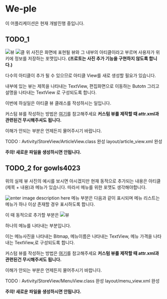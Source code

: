 # We-ple
이 어플리케이션은 현재 개발진행 중입니다.
## TODO_1
![뷰
](https://lh3.googleusercontent.com/XTxNCHCLnIuSCtHdWSabSdS9E6nt6462wd5PYZEFUzW_94tOK8qiP9Nvt-HOcwW2-jT3trKSxoEf)
![클
](https://lh3.googleusercontent.com/RwFHZcMWUenoXBmW0AUPC1KcT8WsiC3nI5XRqLJGO1hr2g3ysB4-ZXGOQATmj77QpJSHSLV5qaWk "아티")
위 사진은 화면에 표현될 뷰와 그 내부의 아티클이라고 부르며 사용자가
위키에 정보를 저장하는 포맷입니다.
**(프로토는 사진 추가 기능을 구현하지 않도록 합니다.)**

다수의 아티클이 추가 될 수 있으므로 아티클 View를 새로 생성할 필요가 있습니다.

내부에 있는 뷰는 제목을 나타내는 TextView,
편집화면으로 이동하는 Butotn
그리고 설명을 나타내는 TextView 로 구성되도록 합니다.


이번에 하실일은 아티클 뷰 클래스를 작성하시는 일입니다.

커스텀 뷰를 작성하는 방법은 [여기](http://gun0912.tistory.com/38)를 참고해주세요
**커스텀 뷰를 제작할 때 attr.xml과 관련된건 무시해주셔도 됩니다.**

이해가 안되는 부분은 언제든지 물어주시기 바랍니다.

TODO :
Avtivity/StoreView/ArticleView.class 완성
layout/article_view.xml 완성

**주의! 새로운 파일을 생성하시면 안됩니다.**

## TODO_2 for gowls4023
위의 실제 뷰 사진의 예시를 보시면 아시겠지만 현재 동적으로 추가되는 내용은 아티클(제목 + 내용)과 메뉴가 있습니다.
따라서 메뉴를 위한 포맷도 생각해야합니다.

![enter image description here](https://lh3.googleusercontent.com/lRO84sZOuLTy7K1-SuAK15tET052L2-s_ee6jDgTrRKg-5TtGnVO_cBLRbK2oKyFLKFMFWNYn2JS "메뉴 리스트")
메뉴 부분은 다음과 같이 표시되며 메뉴 리스트는 메뉴가 하나 이상 존재할 경우 표시하도록 합니다.

이 때 동적으로 추가할 부분은
![뷰
](https://lh3.googleusercontent.com/LYS8cnEJmjyb2rGMw7EVQeloY28Vf5s9VBeJlsbVGnuF8eopXYf4k5YHIH-Z4FRUDx5Sx10zlQiN "메뉴")

하나의 메뉴를 나타내는 부분입니다.

이는
메뉴사진을 나타내는 Bitmap,
메뉴이름은 나타내는 TextView,
메뉴 가격을 나타내는 TextView,로 구성되도록 합니다.

커스텀 뷰를 작성하는 방법은 [여기](http://gun0912.tistory.com/38)를 참고해주세요
**커스텀 뷰를 제작할 때 attr.xml과 관련된건 무시해주셔도 됩니다.**

이해가 안되는 부분은 언제든지 물어주시기 바랍니다.

TODO :
Avtivity/StoreView/MenuView.class 완성
layout/menu_view.xml 완성

**주의! 새로운 파일을 생성하시면 안됩니다.**